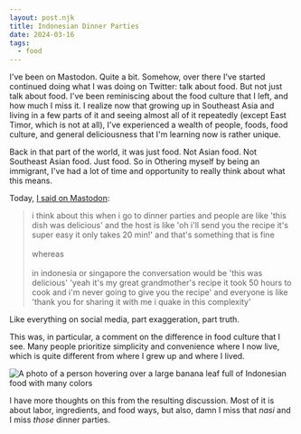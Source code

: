 ```yaml
---
layout: post.njk
title: Indonesian Dinner Parties
date: 2024-03-16
tags:
  - food
---
```


I've been on Mastodon. Quite a bit. Somehow, over there I've started continued doing what I was doing on Twitter: talk about food. But not just talk about food. I've been reminiscing about the food culture that I left, and how much I miss it. I realize now that growing up in Southeast Asia and living in a few parts of it and seeing almost all of it repeatedly (except East Timor, which is not at all), I've experienced a wealth of people, foods, food culture, and general deliciousness that I'm learning now is rather unique.

Back in that part of the world, it was just food. Not Asian food. Not Southeast Asian food. Just food. So in Othering myself by being an immigrant, I've had a lot of time and opportunity to really think about what this means.

Today, [I said on Mastodon](https://hachyderm.io/@skinnylatte/112106860112767686):

> i think about this when i go to dinner parties and people are like 'this dish was delicious' and the host is like 'oh i'll send you the recipe it's super easy it only takes 20 min!' and that's something that is fine<br /><br />whereas<br /><br />in indonesia or singapore the conversation would be 'this was delicious' 'yeah it's my great grandmother's recipe it took 50 hours to cook and i'm never going to give you the recipe' and everyone is like 'thank you for sharing it with me i quake in this complexity'

Like everything on social media, part exaggeration, part truth. 

This was, in particular, a comment on the difference in food culture that I see. Many people prioritize simplicity and convenience where I now live, which is quite different from where I grew up and where I lived.

![A photo of a person hovering over a large banana leaf full of Indonesian food with many colors](/img/indonesian-dinner-party.jpg)

I have more thoughts on this from the resulting discussion. Most of it is about labor, ingredients, and food ways, but also, damn I miss that _nasi_ and I miss _those_ dinner parties.